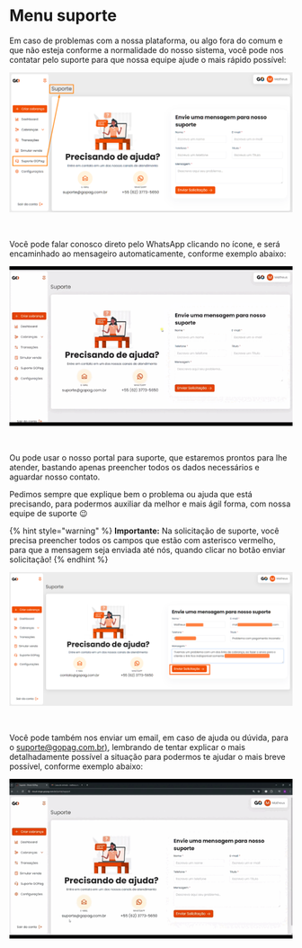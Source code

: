 # Menu suporte

Em caso de problemas com a nossa plataforma, ou algo fora do comum e que não esteja conforme a normalidade do nosso sistema, você pode nos contatar pelo suporte para que nossa equipe ajude o mais rápido possível:

![](../assets/prints/suporte_menu_inicio.png)

<br>

Você pode falar conosco direto pelo WhatsApp clicando no ícone, e será encaminhado ao mensageiro automaticamente, conforme exemplo abaixo:

![](../assets/prints/suporte_menu_link_whatsapp.gif)

<br>

Ou pode usar o nosso portal para suporte, que estaremos prontos para lhe atender, bastando apenas preencher todos os dados necessários e aguardar nosso contato. 

Pedimos sempre que explique bem o problema ou ajuda que está precisando, para podermos auxiliar da melhor e mais ágil forma, com nossa equipe de suporte 😉

{% hint style="warning" %}
**Importante:** Na solicitação de suporte, você precisa preencher todos os campos que estão com asterisco vermelho, para que a mensagem seja enviada até nós, quando clicar no botão enviar solicitação!
{% endhint %}

![](../assets/prints/suporte_menu_mensagem_suporte.png)

<br>

Você pode também nos enviar um email, em caso de ajuda ou dúvida, para o [suporte@gopag.com.br)](suporte@gopag.com.br), lembrando de tentar explicar o mais detalhadamente possível a situação para podermos te ajudar o mais breve possível, conforme exemplo abaixo:

![](../assets/prints/suporte_menu_mensagem_email.gif)